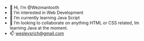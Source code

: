 - 👋 Hi, I’m @Wezmantooth
- 👀 I’m interested in Web Development
- 🌱 I’m currently learning Java Script 
- 💞️ I’m looking to collaborate on anything HTML or CSS related, Im learning Java at the moment.
- 📫 wesleysrich@gmail.com

<!---
Wezmantooth/Wezmantooth is a ✨ special ✨ repository because its `README.md` (this file) appears on your GitHub profile.
You can click the Preview link to take a look at your changes.
--->
